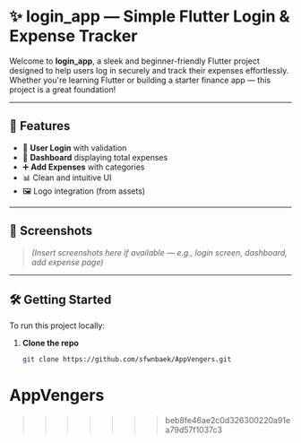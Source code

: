 # ✨ login_app — Simple Flutter Login & Expense Tracker

Welcome to **login_app**, a sleek and beginner-friendly Flutter project designed to help users log in securely and track their expenses effortlessly. Whether you're learning Flutter or building a starter finance app — this project is a great foundation!

---

## 🚀 Features

- 🔐 **User Login** with validation  
- 🧾 **Dashboard** displaying total expenses  
- ➕ **Add Expenses** with categories  
- 📊 Clean and intuitive UI  
- 🖼️ Logo integration (from assets)

---

## 📸 Screenshots

> *(Insert screenshots here if available — e.g., login screen, dashboard, add expense page)*

---

## 🛠️ Getting Started

To run this project locally:

1. **Clone the repo**  
   ```bash
   git clone https://github.com/sfwnbaek/AppVengers.git

# AppVengers
>>>>>>> beb8fe46ae2c0d326300220a91ea79d57f1037c3
